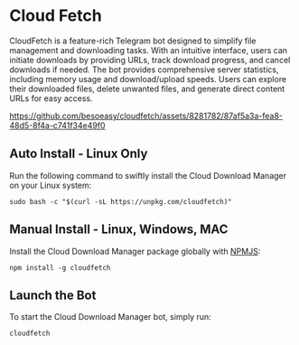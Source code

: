 [NPMJS]: https://www.npmjs.com/package/cloudfetch 'cloudfetch on NPMJS'

# Cloud Fetch

CloudFetch is a feature-rich Telegram bot designed to simplify file management and downloading tasks. With an intuitive interface, users can initiate downloads by providing URLs, track download progress, and cancel downloads if needed. The bot provides comprehensive server statistics, including memory usage and download/upload speeds. Users can explore their downloaded files, delete unwanted files, and generate direct content URLs for easy access.

https://github.com/besoeasy/cloudfetch/assets/8281782/87af5a3a-fea8-48d5-8f4a-c741f34e49f0

## Auto Install - Linux Only

Run the following command to swiftly install the Cloud Download Manager on your Linux system:

```
sudo bash -c "$(curl -sL https://unpkg.com/cloudfetch)"
```

## Manual Install - Linux, Windows, MAC

Install the Cloud Download Manager package globally with [NPMJS][]:

```
npm install -g cloudfetch
```

## Launch the Bot

To start the Cloud Download Manager bot, simply run:

```
cloudfetch
```
